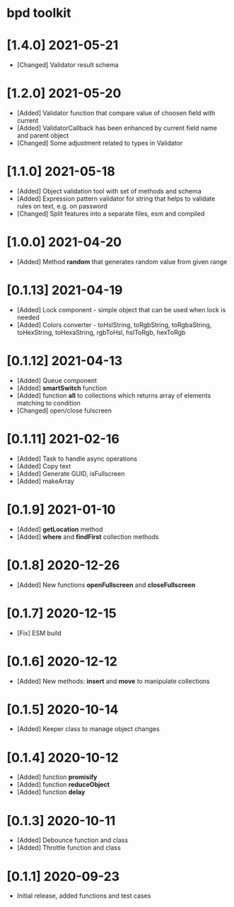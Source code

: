 # bpd toolkit

# [1.4.0] 2021-05-21

-   [Changed] Validator result schema

# [1.2.0] 2021-05-20

-   [Added] Validator function that compare value of choosen field with current
-   [Added] ValidatorCallback has been enhanced by current field name and parent object
-   [Changed] Some adjustment related to types in Validator

# [1.1.0] 2021-05-18

-   [Added] Object validation tool with set of methods and schema
-   [Added] Expression pattern validator for string that helps to validate rules on text, e.g. on password
-   [Changed] Split features into a separate files, esm and compiled

# [1.0.0] 2021-04-20

-   [Added] Method **random** that generates random value from given range

# [0.1.13] 2021-04-19

-   [Added] Lock component - simple object that can be used when lock is needed
-   [Added] Colors converter - toHslString, toRgbString, toRgbaString, toHexString, toHexaString, rgbToHsl, hslToRgb, hexToRgb

# [0.1.12] 2021-04-13

-   [Added] Queue component
-   [Added] **smartSwitch** function
-   [Added] function **all** to collections which returns array of elements matching to condition
-   [Changed] open/close fulscreen

# [0.1.11] 2021-02-16

-   [Added] Task to handle async operations
-   [Added] Copy text
-   [Added] Generate GUID, isFullscreen
-   [Added] makeArray

# [0.1.9] 2021-01-10

-   [Added] **getLocation** method
-   [Added] **where** and **findFirst** collection methods

# [0.1.8] 2020-12-26

-   [Added] New functions **openFullscreen** and **closeFullscreen**

# [0.1.7] 2020-12-15

-   [Fix] ESM build

# [0.1.6] 2020-12-12

-   [Added] New methods: **insert** and **move** to manipulate collections

# [0.1.5] 2020-10-14

-   [Added] Keeper class to manage object changes

# [0.1.4] 2020-10-12

-   [Added] function **promisify**
-   [Added] function **reduceObject**
-   [Added] function **delay**

# [0.1.3] 2020-10-11

-   [Added] Debounce function and class
-   [Added] Throttle function and class

# [0.1.1] 2020-09-23

-   Initial release, added functions and test cases
